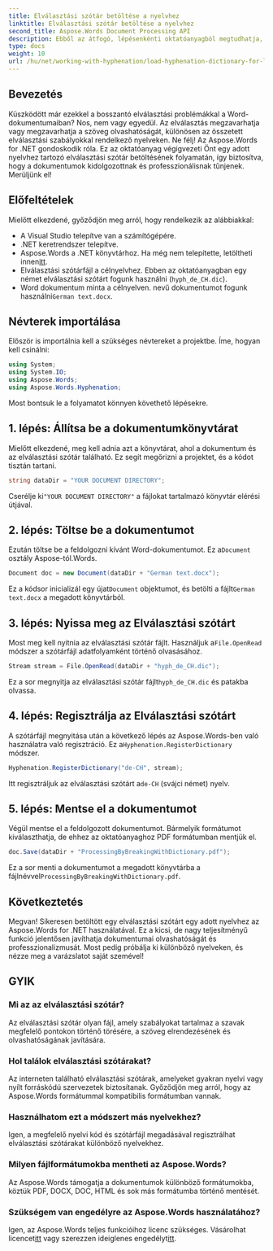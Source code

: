 ```yaml
---
title: Elválasztási szótár betöltése a nyelvhez
linktitle: Elválasztási szótár betöltése a nyelvhez
second_title: Aspose.Words Document Processing API
description: Ebből az átfogó, lépésenkénti oktatóanyagból megtudhatja, hogyan tölthet be elválasztási szótárt bármely nyelvhez az Aspose.Words for .NET használatával.
type: docs
weight: 10
url: /hu/net/working-with-hyphenation/load-hyphenation-dictionary-for-language/
---
```

## Bevezetés

Küszködött már ezekkel a bosszantó elválasztási problémákkal a Word-dokumentumaiban? Nos, nem vagy egyedül. Az elválasztás megzavarhatja vagy megzavarhatja a szöveg olvashatóságát, különösen az összetett elválasztási szabályokkal rendelkező nyelveken. Ne félj! Az Aspose.Words for .NET gondoskodik róla. Ez az oktatóanyag végigvezeti Önt egy adott nyelvhez tartozó elválasztási szótár betöltésének folyamatán, így biztosítva, hogy a dokumentumok kidolgozottnak és professzionálisnak tűnjenek. Merüljünk el!

## Előfeltételek

Mielőtt elkezdené, győződjön meg arról, hogy rendelkezik az alábbiakkal:

- A Visual Studio telepítve van a számítógépére.
- .NET keretrendszer telepítve.
-  Aspose.Words a .NET könyvtárhoz. Ha még nem telepítette, letöltheti innen[itt](https://releases.aspose.com/words/net/).
- Elválasztási szótárfájl a célnyelvhez. Ebben az oktatóanyagban egy német elválasztási szótárt fogunk használni (`hyph_de_CH.dic`).
- Word dokumentum minta a célnyelven. nevű dokumentumot fogunk használni`German text.docx`.

## Névterek importálása

Először is importálnia kell a szükséges névtereket a projektbe. Íme, hogyan kell csinálni:

```csharp
using System;
using System.IO;
using Aspose.Words;
using Aspose.Words.Hyphenation;
```

Most bontsuk le a folyamatot könnyen követhető lépésekre.

## 1. lépés: Állítsa be a dokumentumkönyvtárat

Mielőtt elkezdené, meg kell adnia azt a könyvtárat, ahol a dokumentum és az elválasztási szótár található. Ez segít megőrizni a projektet, és a kódot tisztán tartani.

```csharp
string dataDir = "YOUR DOCUMENT DIRECTORY";
```

 Cserélje ki`"YOUR DOCUMENT DIRECTORY"` a fájlokat tartalmazó könyvtár elérési útjával.

## 2. lépés: Töltse be a dokumentumot

 Ezután töltse be a feldolgozni kívánt Word-dokumentumot. Ez a`Document` osztály Aspose-tól.Words.

```csharp
Document doc = new Document(dataDir + "German text.docx");
```

 Ez a kódsor inicializál egy újat`Document` objektumot, és betölti a fájlt`German text.docx` a megadott könyvtárból.

## 3. lépés: Nyissa meg az Elválasztási szótárt

 Most meg kell nyitnia az elválasztási szótár fájlt. Használjuk a`File.OpenRead` módszer a szótárfájl adatfolyamként történő olvasásához.

```csharp
Stream stream = File.OpenRead(dataDir + "hyph_de_CH.dic");
```

 Ez a sor megnyitja az elválasztási szótár fájlt`hyph_de_CH.dic` és patakba olvassa.

## 4. lépés: Regisztrálja az Elválasztási szótárt

 A szótárfájl megnyitása után a következő lépés az Aspose.Words-ben való használatra való regisztráció. Ez a`Hyphenation.RegisterDictionary` módszer.

```csharp
Hyphenation.RegisterDictionary("de-CH", stream);
```

Itt regisztráljuk az elválasztási szótárt a`de-CH` (svájci német) nyelv.

## 5. lépés: Mentse el a dokumentumot

Végül mentse el a feldolgozott dokumentumot. Bármelyik formátumot kiválaszthatja, de ehhez az oktatóanyaghoz PDF formátumban mentjük el.

```csharp
doc.Save(dataDir + "ProcessingByBreakingWithDictionary.pdf");
```

 Ez a sor menti a dokumentumot a megadott könyvtárba a fájlnévvel`ProcessingByBreakingWithDictionary.pdf`.

## Következtetés

Megvan! Sikeresen betöltött egy elválasztási szótárt egy adott nyelvhez az Aspose.Words for .NET használatával. Ez a kicsi, de nagy teljesítményű funkció jelentősen javíthatja dokumentumai olvashatóságát és professzionalizmusát. Most pedig próbálja ki különböző nyelveken, és nézze meg a varázslatot saját szemével!

## GYIK

### Mi az az elválasztási szótár?

Az elválasztási szótár olyan fájl, amely szabályokat tartalmaz a szavak megfelelő pontokon történő törésére, a szöveg elrendezésének és olvashatóságának javítására.

### Hol találok elválasztási szótárakat?

Az interneten található elválasztási szótárak, amelyeket gyakran nyelvi vagy nyílt forráskódú szervezetek biztosítanak. Győződjön meg arról, hogy az Aspose.Words formátummal kompatibilis formátumban vannak.

### Használhatom ezt a módszert más nyelvekhez?

Igen, a megfelelő nyelvi kód és szótárfájl megadásával regisztrálhat elválasztási szótárakat különböző nyelvekhez.

### Milyen fájlformátumokba mentheti az Aspose.Words?

Az Aspose.Words támogatja a dokumentumok különböző formátumokba, köztük PDF, DOCX, DOC, HTML és sok más formátumba történő mentését.

### Szükségem van engedélyre az Aspose.Words használatához?

 Igen, az Aspose.Words teljes funkcióihoz licenc szükséges. Vásárolhat licencet[itt](https://purchase.aspose.com/buy) vagy szerezzen ideiglenes engedélyt[itt](https://purchase.aspose.com/temporary-license/).